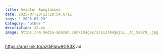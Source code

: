 ```yaml
---
title: Aviator Sunglasses
date: 2025-07-23T12:28:54.671Z
tags: " 2025-07-23"
Category: "other "
description: 13.xx
image: https://m.media-amazon.com/images/I/5127AHgujSL._AC_SX679_.jpg
---
```

https://amzlink.to/az0iFbiw9GS3X ad